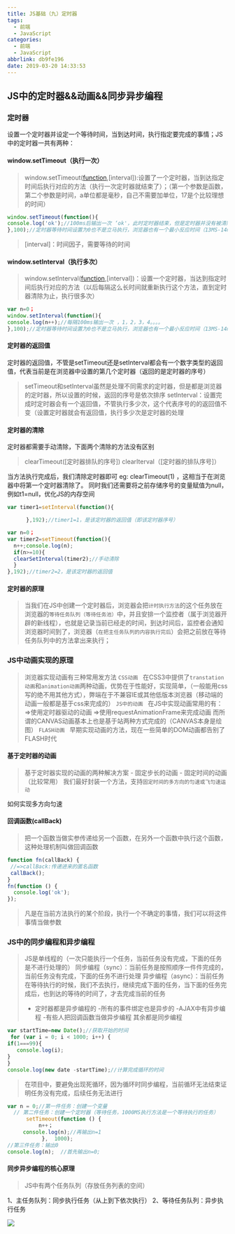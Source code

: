 ```yaml
---
title: JS基础（九）定时器
tags:
  - 前端
  - JavaScript
categories:
  - 前端
  - JavaScript
abbrlink: db9fe196
date: 2019-03-20 14:33:53
---
```


## JS中的定时器&&动画&&同步异步编程

### 定时器

设置一个定时器并设定一个等待时间，当到达时间，执行指定要完成的事情；JS中的定时器一共有两种：

#### window.setTimeout（执行一次）

> window.setTimeout([function],[interval]):设置了一个定时器，当到达指定时间后执行对应的方法（执行一次定时器就结束了）；（第一个参数是函数，第二个参数是时间，a单位都是毫秒，自己不需要加单位，17是个比较理想的时间）

```js
window.setTimeout(function(){
console.log('ok');//100ms后输出一次 ‘ok'，此时定时器结束，但是定时器并没有被清除；
},100);//定时器等待时间设置为0也不是立马执行，浏览器也有一个最小反应时间（13MS-14ms），
```

>[function]: 到达时间要执行的方法
[interval]：时间因子，需要等待的时间

#### window.setInterval（执行多次）

> window.setInterval([function],[interval])：设置一个定时器，当达到指定时间后执行对应的方法（以后每隔这么长时间就重新执行这个方法，直到定时器清除为止，执行很多次）

```js
var n=0；
window.setInterval(function(){
console.log(n++);//每隔100ms输出一次 ，1，2，3，4。。。。
},100);//定时器等待时间设置为0也不是立马执行，浏览器也有一个最小反应时间（13MS-14ms），
```

<!--more-->

#### 定时器的返回值

定时器的返回值，不管是setTimeout还是setInterval都会有一个数字类型的返回值，代表当前是在浏览器中设置的第几个定时器（返回的是定时器的序号）

>setTimeout和setInterval虽然是处理不同需求的定时器，但是都是浏览器的定时器，所以设置的时候，返回的序号是依次排序 
setInterval：设置完成时定时器会有一个返回值，不管执行多少次，这个代表序号的的返回值不变（设置定时器就会有返回值，执行多少次是定时器的处理

#### 定时器的清除

定时器都需要手动清除，下面两个清除的方法没有区别

>clearTimeout([定时器排队的序号]) 
clearIterval（[定时器的排队序号]）
>
当方法执行完成后，我们清除定时器即可 eg: clearTimeout(1) ，这相当于在浏览器中将第一个定时器清除了。 
同时我们还需要将之前存储序号的变量赋值为null，例如t1=null，优化JS的内存空间

```js
var timer1=setInterval(function(){

      },192);//timer1=1，是该定时器的返回值（即该定时器序号）

var n=0；
var timer2=setTimeout(function(){
  n++;console.log(n);
  if(n>=10){
  clearSetInterval(timer2);//手动清除
  }
},192);//timer2=2，是该定时器的返回值
```

#### 定时器的原理

>当我们在JS中创建一个定时器后，浏览器会把`计时执行方法`的这个任务放在浏览器的`等待任务队列（等待任务池）`中，并且安排一个监控者（属于浏览器开辟的新线程），也就是记录当前已经走的时间，到达时间后，监控者会通知浏览器时间到了，浏览器（`在把主任务队列的内容执行完后`）会把之前放在等待任务队列中的方法拿出来执行；

### JS中动画实现的原理

>浏览器实现动画有三种常用发方法 
`CSS动画 `
在CSS3中提供了`transtation动画`和`animation动画`两种动画，优势在于性能好，实现简单，（一般能用css写的绝不用其他方式），弊端在于不兼容IE或其他低版本浏览器（移动端的动画一般都是基于css来完成的） 
`JS中的动画 `
在JS中实现动画常用的有： 
=>使用定时器驱动的动画 
=>使用requestAnimationFrame来完成动画 
而所谓的CANVAS动画基本上也是基于站两种方式完成的（CANVAS本身是绘图） 
`FLASH动画 `
早期实现动画的方法，现在一些简单的DOM动画都告别了FLASH时代

#### 基于定时器的动画

> 基于定时器实现的动画的两种解决方案 
> \- 固定步长的动画 
> \- 固定时间的动画（比较常用） 
> 我们最好封装一个方法，支持`固定时间的多方向的匀速或飞匀速运动`
>
如何实现多方向匀速

#### 回调函数(callBack)

> 把一个函数当做实参传递给另一个函数，在另外一个函数中执行这个函数，这种处理机制叫做回调函数

```js
function fn(callBack) {
 //=>callBack:传递进来的匿名函数
 callBack();
}
fn(function () {
  console.log('ok');
});
```

> 凡是在当前方法执行的某个阶段，执行一个不确定的事情，我们可以将这件事情当做参数

### JS中的同步编程和异步编程

>JS是单线程的（一次只能执行一个任务，当前任务没有完成，下面的任务是不进行处理的） 
>同步编程（sync）：当前任务是按照顺序一件件完成的，当前任务没有完成，下面的任务不进行处理 
>异步编程（async）：当前任务在等待执行的时候，我们不去执行，继续完成下面的任务，当下面的任务完成后，也到达的等待的时间了，才去完成当前的任务 
>- 定时器都是异步编程的 
>-所有的事件绑定也是异步的 
>-AJAX中有异步编程 
>-有些人把回调函数当做异步编程 
>  其余都是同步编程

```js
var startTime=new Date();//获取开始的时间
 for (var i = 0; i < 1000; i++) {
if(1===99){
   console.log(i);
}
}
console.log(new date -startTime);//计算完成循环的时间
```

> 在项目中，要避免出现死循环，因为循环时同步编程，当前循环无法结束证明任务没有完成，后续任务无法进行

```js
var n = 0;//第一件任务：创建一个变量
  // 第二件任务：创建一个定时器（等待任务，1000MS执行方法是一个等待执行的任务）
      setTimeout(function () {
          n++；
     console.log(n);//再输出n=1
           },  1000);
//第三件任务：输出0
console.log(n);  //首先输出n=0;
```

#### 同步异步编程的核心原理

> JS中有两个任务队列（存放任务列表的空间）

1、主任务队列：同步执行任务（从上到下依次执行） 
2、等待任务队列：异步执行任务

![](https://ws2.sinaimg.cn/large/006tKfTcly1g199c5ibnjj30s30efn0k.jpg)